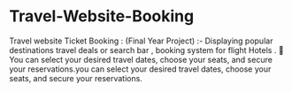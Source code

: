# Travel-Website-Booking

Travel website Ticket Booking : (Final Year Project) :-
Displaying popular destinations travel deals or search bar , booking system for flight Hotels .  You can select your desired travel dates, choose your seats, and secure your reservations.you can select
your desired travel dates, choose your seats, and secure your reservations.
